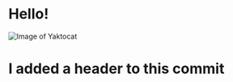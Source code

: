 # <h1> Hello! 
![Image of Yaktocat](https://octodex.github.com/images/yaktocat.png)





























# I added a header to this commit
